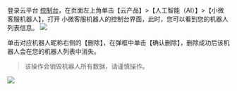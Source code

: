 
登录云平台 [控制台](http://console.tcecqpoc.fsphere.cn/)，在页面左上角单击【云产品】>【人工智能（AI）】>【小微客服机器人】，打开 小微客服机器人的控制台界面，此时，您可以看到您的机器人列表信息。
![](http://imgcache.tcecqpoc.fsphere.cn/image/mc.qcloudimg.com/static/img/ea9489cd9b5524042afcdf9b7fc329f8/image.png)

单击对应机器人昵称右侧的【删除】，在弹框中单击【确认删除】，删除成功后该机器人会在您的机器人列表中消失。
>该操作会销毁机器人所有数据，请谨慎操作。

![](http://imgcache.tcecqpoc.fsphere.cn/image/mc.qcloudimg.com/static/img/1a5ac3c6e917b71a446563d3c4879b29/image.png)
